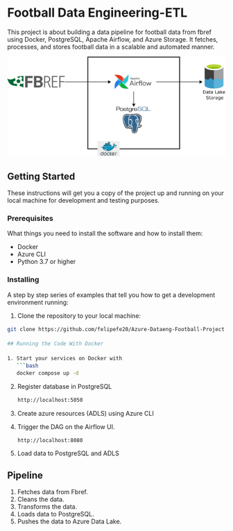 # Football Data Engineering-ETL

This project is about building a data pipeline for football data from fbref using Docker, PostgreSQL, Apache Airflow, and Azure Storage. It fetches, processes, and stores football data in a scalable and automated manner.


![Project Diagram](./assets/system_architecture.png)


## Getting Started

These instructions will get you a copy of the project up and running on your local machine for development and testing purposes.

### Prerequisites

What things you need to install the software and how to install them:

- Docker
- Azure CLI
- Python 3.7 or higher

### Installing

A step by step series of examples that tell you how to get a development environment running:

1. Clone the repository to your local machine:

```bash
git clone https://github.com/felipefe20/Azure-Dataeng-Football-Project.git
   
## Running the Code With Docker

1. Start your services on Docker with
   ```bash
   docker compose up -d
   ``` 


2. Register database in PostgreSQL
   ```bash
   http://localhost:5050
   ``` 

3. Create azure resources (ADLS) using Azure CLI


4. Trigger the DAG on the Airflow UI.
   ```bash
   http://localhost:8080
   ``` 

5. Load data to PostgreSQL and ADLS


## Pipeline
1. Fetches data from Fbref.
2. Cleans the data.
3. Transforms the data.
4. Loads data to PostgreSQL.
4. Pushes the data to Azure Data Lake.

